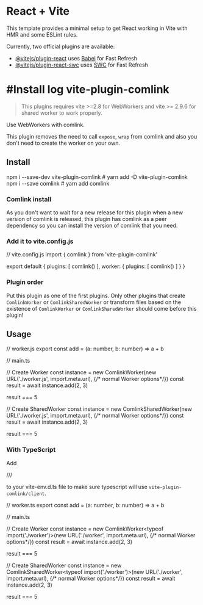 # React + Vite

This template provides a minimal setup to get React working in Vite with HMR and some ESLint rules.

Currently, two official plugins are available:

- [@vitejs/plugin-react](https://github.com/vitejs/vite-plugin-react/blob/main/packages/plugin-react/README.md) uses [Babel](https://babeljs.io/) for Fast Refresh
- [@vitejs/plugin-react-swc](https://github.com/vitejs/vite-plugin-react-swc) uses [SWC](https://swc.rs/) for Fast Refresh



#Install log 
vite-plugin-comlink
===================

> This plugins requires vite >=2.8 for WebWorkers and vite >= 2.9.6 for shared worker to work properly.

Use WebWorkers with comlink.

This plugin removes the need to call `expose`, `wrap` from comlink and also you don't need to create the worker on your own.

[](#install)Install
-------------------

npm i --save-dev vite-plugin-comlink # yarn add -D vite-plugin-comlink
npm i --save comlink # yarn add comlink

### [](#comlink-install)Comlink install

As you don't want to wait for a new release for this plugin when a new version of comlink is released, this plugin has comlink as a peer dependency so you can install the version of comlink that you need.

### [](#add-it-to-viteconfigjs)Add it to vite.config.js

// vite.config.js
import { comlink } from 'vite-plugin-comlink'

export default {
  plugins: \[
    comlink()
  \],
  worker: {
    plugins: \[
      comlink()
    \]
  }
}

### [](#plugin-order)Plugin order

Put this plugin as one of the first plugins. Only other plugins that create `ComlinkWorker` or `ComlinkSharedWorker` or transform files based on the existence of `ComlinkWorker` or `ComlinkSharedWorker` should come before this plugin!

[](#usage)Usage
---------------

// worker.js
export const add = (a: number, b: number) => a + b

// main.ts

// Create Worker
const instance = new ComlinkWorker(new URL('./worker.js', import.meta.url), {/\* normal Worker options\*/})
const result = await instance.add(2, 3)

result === 5


// Create SharedWorker
const instance = new ComlinkSharedWorker(new URL('./worker.js', import.meta.url), {/\* normal Worker options\*/})
const result = await instance.add(2, 3)

result === 5

### [](#with-typescript)With TypeScript

Add

/// <reference types="vite-plugin-comlink/client" />

to your vite-env.d.ts file to make sure typescript will use `vite-plugin-comlink/client`.

// worker.ts
export const add = (a: number, b: number) => a + b

// main.ts

// Create Worker
const instance = new ComlinkWorker<typeof import('./worker')>(new URL('./worker', import.meta.url), {/\* normal Worker options\*/})
const result = await instance.add(2, 3)

result === 5


// Create SharedWorker
const instance = new ComlinkSharedWorker<typeof import('./worker')>(new URL('./worker', import.meta.url), {/\* normal Worker options\*/})
const result = await instance.add(2, 3)

result === 5